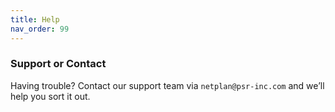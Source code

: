 ```yaml
---
title: Help
nav_order: 99
---
```


### Support or Contact

Having trouble? Contact our support team via `netplan@psr-inc.com` and we’ll help you sort it out.